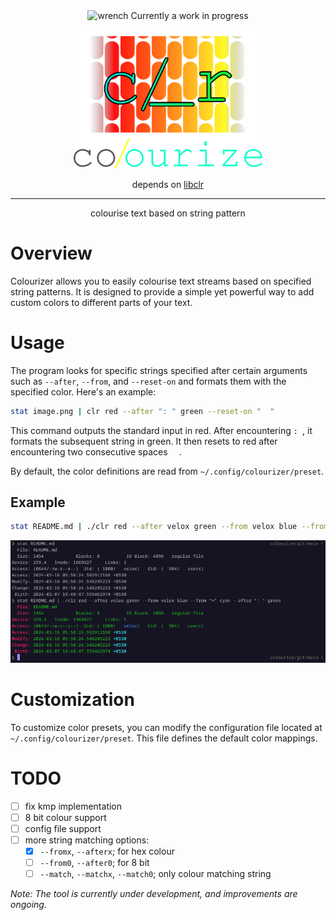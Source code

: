 <div align="center">
<img height="20" src="https://img.icons8.com/dusk/64/wrench.png" alt="wrench"/>
Currently a work in progress

<img width="60%" src="images/banner.png"></img>

depends on [libclr](https://www.github.com/velox0/libclr)

<hr>
<p>colourise text based on string pattern</p>
</div>

# Overview

Colourizer allows you to easily colourise text streams based on specified string patterns. It is designed to provide a simple yet powerful way to add custom colors to different parts of your text.

# Usage

The program looks for specific strings specified after certain arguments such as `--after`, `--from`, and `--reset-on` and formats them with the specified color. Here's an example:

```bash
stat image.png | clr red --after ": " green --reset-on "  "
```

This command outputs the standard input in red. After encountering `: `, it formats the subsequent string in green. It then resets to red after encountering two consecutive spaces `  `.

By default, the color definitions are read from `~/.config/colourizer/preset`.

## Example

```bash
stat README.md | ./clr red --after velox green --from velox blue --from "+" cyan --after ": " green
```

<img src="./images/example.png"></src>

# Customization

To customize color presets, you can modify the configuration file located at `~/.config/colourizer/preset`. This file defines the default color mappings.

# TODO

- [ ] fix kmp implementation
- [ ] 8 bit colour support
- [ ] config file support
- [ ] more string matching options:
  - [x] `--fromx`, `--afterx`; for hex colour
  - [ ] `--from0`, `--after0`; for 8 bit
  - [ ] `--match`, `--matchx`, `--match0`; only colour matching string

<em>Note: The tool is currently under development, and improvements are ongoing.</em>
